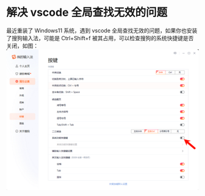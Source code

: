# 解决 vscode 全局查找无效的问题

最近重装了 Windows11 系统，遇到 vscode 全局查找无效的问题，如果你也安装了搜狗输入法，可能是 Ctrl+Shift+f 被其占用，可以检查搜狗的系统快捷键是否关闭，如图：
![系统快捷键](/img/vscode-search.png)

